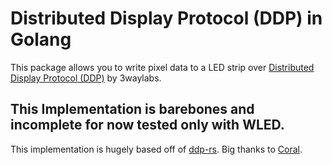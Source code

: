 # Distributed Display Protocol (DDP) in Golang
This package allows you to write pixel data to a LED strip over [Distributed Display Protocol (DDP)](http://www.3waylabs.com/ddp/) by 3waylabs.

## This Implementation is barebones and incomplete for now tested only with WLED.

This implementation is hugely based off of [ddp-rs](https://github.com/coral/ddp-rs). Big thanks to [Coral](https://github.com/coral).
